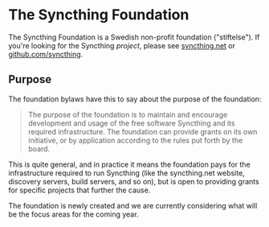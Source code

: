 # The Syncthing Foundation

The Syncthing Foundation is a Swedish non-profit foundation
("stiftelse"). If you're looking for the Syncthing _project_, please see [syncthing.net](https://syncthing.net/) or [github.com/syncthing](https://github.com/syncthing/).

## Purpose

The foundation bylaws have this to say about the purpose of the foundation:

> The purpose of the foundation is to maintain and encourage development and
> usage of the free software Syncthing and its required infrastructure. The
> foundation can provide grants on its own initiative, or by application
> according to the rules put forth by the board.

This is quite general, and in practice it means the foundation pays for the
infrastructure required to run Syncthing (like the syncthing.net website,
discovery servers, build servers, and so on), but is open to providing grants
for specific projects that further the cause.

The foundation is newly created and we are currently considering what will be
the focus areas for the coming year.
